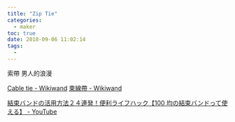 ```yaml
---
title: "Zip Tie"
categories:
  - maker
toc: true
date: 2018-09-06 11:02:14
tags:
  -
---
```


索帶 男人的浪漫

[Cable tie - Wikiwand](https://www.wikiwand.com/en/Cable_tie)
[束線帶 - Wikiwand](https://www.wikiwand.com/zh-hk/束線帶)

[結束バンドの活用方法２４連発！便利ライフハック【100 均の結束バンドって使える】 - YouTube](https://www.youtube.com/watch?v=nyUnCZHWGsE)

